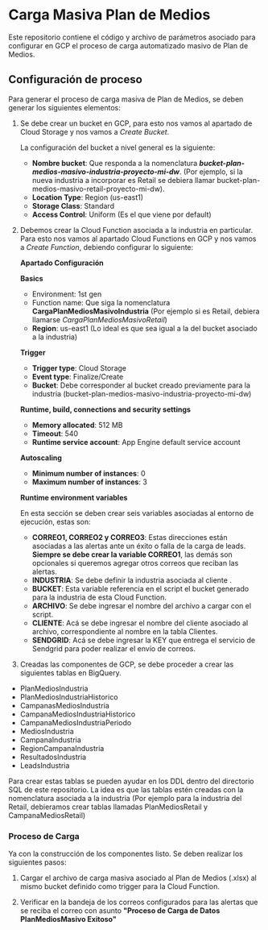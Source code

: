 # Carga Masiva Plan de Medios

Este repositorio contiene el código y archivo de parámetros asociado para configurar en GCP el proceso de carga automatizado masivo de Plan de Medios.

## Configuración de proceso

Para generar el proceso de carga masiva de Plan de Medios, se deben generar los siguientes elementos:

1. Se debe crear un bucket en GCP, para esto nos vamos al apartado de Cloud Storage y nos vamos a *Create Bucket*. 
   
   La configuración del bucket a nivel general es la siguiente:
   - __Nombre bucket__: Que responda a la nomenclatura ***bucket-plan-medios-masivo-industria-proyecto-mi-dw***. (Por ejemplo, si la nueva industria a incorporar es Retail se debiera llamar bucket-plan-medios-masivo-retail-proyecto-mi-dw).
   - __Location Type__: Region (us-east1)
   - __Storage Class__: Standard
   - __Access Control__: Uniform (Es el que viene por default)

2. Debemos crear la Cloud Function asociada a la industria en particular. Para esto nos vamos al apartado Cloud Functions en GCP y nos vamos a *Create Function*, debiendo configurar lo siguiente:
   
   **Apartado Configuración**

   __Basics__
   - Environment: 1st gen
   - Function name: Que siga la nomenclatura __CargaPlanMediosMasivoIndustria__ (Por ejemplo si es Retail, debiera llamarse _CargaPlanMediosMasivoRetail_)
   - __Region__: us-east1 (Lo ideal es que sea igual a la del bucket asociado a la industria)
  
    __Trigger__

    - __Trigger type__: Cloud Storage
    - __Event type__: Finalize/Create
    - __Bucket__: Debe corresponder al bucket creado previamente para la industria (bucket-plan-medios-masivo-industria-proyecto-mi-dw)

    __Runtime, build, connections and security settings__
    - __Memory allocated__: 512 MB
    - __Timeout__: 540
    - __Runtime service account__: App Engine default service account
  
    __Autoscaling__
    - __Minimum number of instances__: 0
    - __Maximum number of instances__: 3

    __Runtime environment variables__

    En esta sección se deben crear seis variables asociadas al entorno de ejecución, estas son:
    - __CORREO1, CORREO2 y CORREO3__: Estas direcciones están asociadas a las alertas ante un éxito o falla de la carga de leads. **Siempre se debe crear la variable CORREO1**, las demás son opcionales si queremos agregar otros correos que reciban las alertas.
    - __INDUSTRIA__: Se debe definir la industria asociada al cliente .
    - __BUCKET__: Esta variable referencia en el script el bucket generado para la industria de esta Cloud Function.
    - __ARCHIVO__: Se debe ingresar el nombre del archivo a cargar con el script.
    - __CLIENTE__: Acá se debe ingresar el nombre del cliente asociado al archivo, correspondiente al nombre en la tabla Clientes.
    - __SENDGRID__: Acá se debe ingresar la KEY que entrega el servicio de Sendgrid para poder realizar el envío de correos.
  
3. Creadas las componentes de GCP, se debe proceder a crear las siguientes tablas en BigQuery. 
- PlanMediosIndustria
- PlanMediosIndustriaHistorico
- CampanasMediosIndustria
- CampanaMediosIndustriaHistorico
- CampanaMediosIndustriaPeriodo
- MediosIndustria
- CampanaIndustria
- RegionCampanaIndustria
- ResultadosIndustria
- LeadsIndustria
  
Para crear estas tablas se pueden ayudar en los DDL dentro del directorio SQL de este repositorio. La idea es que las tablas estén creadas con la nomenclatura asociada a la industria (Por ejemplo para la industria del Retail, debieramos crear tablas llamadas PlanMediosRetail y CampanaMediosRetail)

### Proceso de Carga

Ya con la construcción de los componentes listo. Se deben realizar los siguientes pasos:

1. Cargar el archivo de carga masiva asociado al Plan de Medios (.xlsx) al mismo bucket definido como trigger para la Cloud Function.
   
2. Verificar en la bandeja de los correos configurados para las alertas que se reciba el correo con asunto **"Proceso de Carga de Datos PlanMediosMasivo Exitoso"**